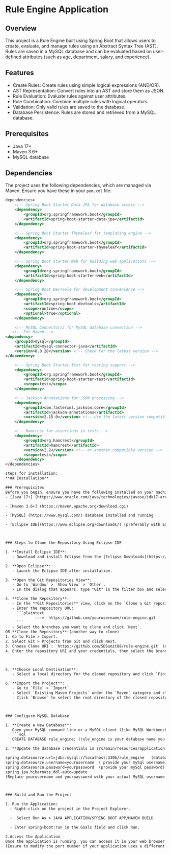 # Rule Engine Application

## Overview
This project is a Rule Engine built using Spring Boot that allows users to create, evaluate, and manage rules using an Abstract Syntax Tree (AST). Rules are saved in a MySQL database and can be evaluated based on user-defined attributes (such as age, department, salary, and experience).

## Features
- Create Rules: Create rules using simple logical expressions (AND/OR).
- AST Representation: Convert rules into an AST and store them as JSON.
- Rule Evaluation: Evaluate rules against user attributes.
- Rule Combination: Combine multiple rules with logical operators.
- Validation: Only valid rules are saved to the database.
- Database Persistence: Rules are stored and retrieved from a MySQL database.

## Prerequisites
- Java 17+
- Maven 3.6+
- MySQL database

## Dependencies
The project uses the following dependencies, which are managed via Maven. Ensure you have these in your `pom.xml` file:

```xml
dependencies>
    <!-- Spring Boot Starter Data JPA for database access -->
    <dependency>
        <groupId>org.springframework.boot</groupId>
        <artifactId>spring-boot-starter-data-jpa</artifactId>
    </dependency>

    <!-- Spring Boot Starter Thymeleaf for templating engine -->
    <dependency>
        <groupId>org.springframework.boot</groupId>
        <artifactId>spring-boot-starter-thymeleaf</artifactId>
    </dependency>

    <!-- Spring Boot Starter Web for building web applications -->
    <dependency>
        <groupId>org.springframework.boot</groupId>
        <artifactId>spring-boot-starter-web</artifactId>
    </dependency>

    <!-- Spring Boot DevTools for development convenience -->
    <dependency>
        <groupId>org.springframework.boot</groupId>
        <artifactId>spring-boot-devtools</artifactId>
        <scope>runtime</scope>
        <optional>true</optional>
    </dependency>

    <!-- MySQL Connector/J for MySQL database connection -->
   <!-- For Maven -->
<dependency>
    <groupId>mysql</groupId>
    <artifactId>mysql-connector-java</artifactId>
    <version>8.0.28</version> <!-- Check for the latest version -->
</dependency>

    <!-- Spring Boot Starter Test for testing support -->
    <dependency>
        <groupId>org.springframework.boot</groupId>
        <artifactId>spring-boot-starter-test</artifactId>
        <scope>test</scope>
    </dependency>

    <!-- Jackson Annotations for JSON processing -->
    <dependency>
        <groupId>com.fasterxml.jackson.core</groupId>
        <artifactId>jackson-annotations</artifactId>
        <version>2.15.0</version> <!-- Use the latest version compatible with Spring Boot -->
    </dependency>

    <!-- Hamcrest for assertions in tests -->
    <dependency>
        <groupId>org.hamcrest</groupId>
        <artifactId>hamcrest</artifactId>
        <version>2.2</version> <!-- or another compatible version -->
        <scope>test</scope>
    </dependency>
</dependencies>

steps for installation:
**## Installation**

### Prerequisites
Before you begin, ensure you have the following installed on your machine:
- [Java 17+] (https://www.oracle.com/java/technologies/javase/jdk17-archive-downloads.html)

- [Maven 3.6+] (https://maven.apache.org/download.cgi)

- [MySQL] (https://www.mysql.com/) database installed and running

- [Eclipse IDE](https://www.eclipse.org/downloads/) (preferably with EGit plugin)



### Steps to Clone the Repository Using Eclipse IDE

1. **Install Eclipse IDE**:
   - Download and install Eclipse from the [Eclipse Downloads](https://www.eclipse.org/downloads/) page.

2. **Open Eclipse**:
   - Launch the Eclipse IDE after installation.

3. **Open the Git Repositories View**:
   - Go to `Window` > `Show View` > `Other`.
   - In the dialog that appears, type "Git" in the filter box and select `Git Repositories`. Click `Open`.

4. **Clone the Repository**:
   - In the **Git Repositories** view, click on the `Clone a Git repository` button.
   - Enter the repository URL:
     ```plaintext
             --->  https://github.com/yourusername/rule-engine.git
     ```
   - Select the branches you want to clone and click `Next`. 
OR **Clone the Repository**:(another way to clone)
1. Go to File > Import.
2. Select Git > Projects from Git and click Next.
3. Choose Clone URI :  https://github.com/SDSumit88/rule-engine.git  (enter this url to clone ) and click Next.
4. Enter the repository URI and your credentials, then select the branches you want to clone.

 

5. **Choose Local Destination**:
   - Select a local directory for the cloned repository and click `Finish`.

6. **Import the Project**:
   - Go to `File` > `Import`.
   - Select `Existing Maven Projects` under the `Maven` category and click `Next`.
   - Click `Browse` to select the root directory of the cloned repository and click `Finish`.



### Configure MySQL Database

1. **Create a New Database**:
   Open your MySQL command line or a MySQL client (like MySQL Workbench) and run:
   ```sql
   CREATE DATABASE rule_engine; (rule_engine is your database name you can change according to you)

2. **Update the database credentials in src/main/resources/application.properties:(open application.properties and add below credentials)

spring.datasource.url=jdbc:mysql://localhost:3306/rule_engine   (database name-rule_engine)
spring.datasource.username=yourusername  ( provide your mySql username)
spring.datasource.password=yourpassword  (provide your mySql password)
spring.jpa.hibernate.ddl-auto=update
(Replace yourusername and yourpassword with your actual MySQL username and password.)



### Build and Run the Project

1. Run the Application:
  - Right-click on the project in the Project Explorer.

  -  Select Run As > JAVA APPLICATION/SPRING BOOT APP/MAVEN BUILD

  - Enter spring-boot:run in the Goals field and click Run.

2.Access the Application
Once the application is running, you can access it in your web browser at: **(http://localhost:8081)**       
(Ensure to modify the port number if your application uses a different one.)


